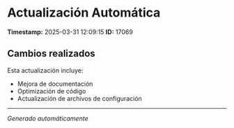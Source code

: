 # Actualización Automática

**Timestamp:** 2025-03-31 12:09:15
**ID:** 17069

## Cambios realizados

Esta actualización incluye:
- Mejora de documentación
- Optimización de código
- Actualización de archivos de configuración

---
*Generado automáticamente*

